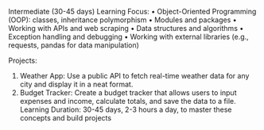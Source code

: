 Intermediate (30-45 days)
Learning Focus:
•	Object-Oriented Programming (OOP): classes, inheritance polymorphism
•	Modules and packages
•	Working with APIs and web scraping
•	Data structures and algorithms
•	Exception handling and debugging
•	Working with external libraries (e.g., requests, pandas for data manipulation)

Projects:
1.	Weather App: Use a public API to fetch real-time weather data for any city and display it in a neat format.
2.	Budget Tracker: Create a budget tracker that allows users to input expenses and income, calculate totals, and save the data to a file.
Learning Duration: 30-45 days, 2-3 hours a day, to master these concepts and build projects
